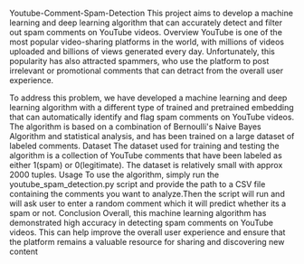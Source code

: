 Youtube-Comment-Spam-Detection
This project aims to develop a machine learning and deep learning algorithm that can accurately detect and filter out spam comments on YouTube videos.
Overview
YouTube is one of the most popular video-sharing platforms in the world, with millions of videos uploaded and billions of views generated every day. Unfortunately, this popularity has also attracted spammers, who use the platform to post irrelevant or promotional comments that can detract from the overall user experience.

To address this problem, we have developed a machine learning and deep learning  algorithm with a different type of trained and pretrained embedding that can automatically identify and flag spam comments on YouTube videos. The algorithm is based on a combination of Bernoulli's Naive Bayes Algorithm and statistical analysis, and has been trained on a large dataset of labeled comments.
Dataset
The dataset used for training and testing the algorithm is a collection of YouTube comments that have been labeled as either 1(spam) or 0(legitimate). The dataset is relatively small with approx 2000 tuples.
Usage
To use the algorithm, simply run the youtube_spam_detection.py script and provide the path to a CSV file containing the comments you want to analyze.Then the script will run and will ask user to enter a random comment which it will predict whether its a spam or not.
Conclusion
Overall, this machine learning algorithm has demonstrated high accuracy in detecting spam comments on YouTube videos. This can help improve the overall user experience and ensure that the platform remains a valuable resource for sharing and discovering new content
